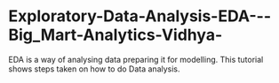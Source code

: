 # Exploratory-Data-Analysis-EDA---Big_Mart-Analytics-Vidhya-

EDA is a way of analysing data preparing it for modelling. This tutorial shows steps taken on how to do Data analysis.
